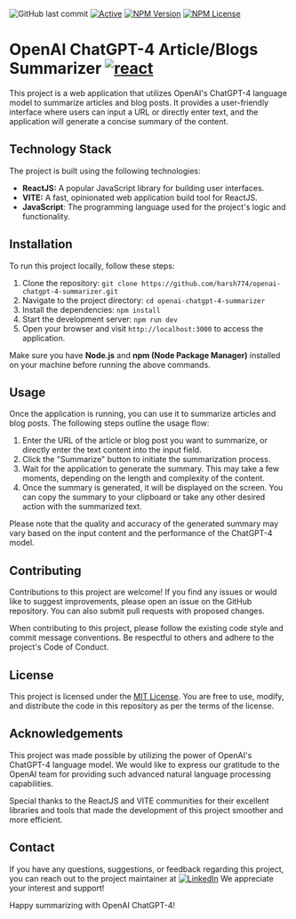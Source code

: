 ![GitHub last commit](https://img.shields.io/github/last-commit/google/skia.svg?style=flat) [![Active](http://img.shields.io/badge/Status-Active-green.svg)](https://tterb.github.io) [![NPM Version](https://img.shields.io/npm/v/npm.svg?style=flat)]() [![NPM License](https://img.shields.io/npm/l/all-contributors.svg?style=flat)](https://github.com/tterb/hyde/blob/master/LICENSE)
# OpenAI ChatGPT-4 Article/Blogs Summarizer <a href='https://6475bd85cecdad48add48b6b--gentle-donut-6e0556.netlify.app/' target="_blank"><img alt='react' src='https://img.shields.io/badge/Live-100000?style=social&logo=react&logoColor=03A6F7&labelColor=000000&color=020202'/></a>

This project is a web application that utilizes OpenAI's ChatGPT-4 language model to summarize articles and blog posts. It provides a user-friendly interface where users can input a URL or directly enter text, and the application will generate a concise summary of the content.

## Technology Stack

The project is built using the following technologies:

- **ReactJS:** A popular JavaScript library for building user interfaces.
- **VITE:** A fast, opinionated web application build tool for ReactJS.
- **JavaScript**: The programming language used for the project's logic and functionality.

## Installation

To run this project locally, follow these steps:

1. Clone the repository: `git clone https://github.com/harsh774/openai-chatgpt-4-summarizer.git`
2. Navigate to the project directory: `cd openai-chatgpt-4-summarizer`
3. Install the dependencies: `npm install`
4. Start the development server: `npm run dev`
5. Open your browser and visit `http://localhost:3000` to access the application.

Make sure you have **Node.js** and **npm (Node Package Manager)** installed on your machine before running the above commands.

## Usage

Once the application is running, you can use it to summarize articles and blog posts. The following steps outline the usage flow:

1. Enter the URL of the article or blog post you want to summarize, or directly enter the text content into the input field.
2. Click the "Summarize" button to initiate the summarization process.
3. Wait for the application to generate the summary. This may take a few moments, depending on the length and complexity of the content.
4. Once the summary is generated, it will be displayed on the screen. You can copy the summary to your clipboard or take any other desired action with the summarized text.

Please note that the quality and accuracy of the generated summary may vary based on the input content and the performance of the ChatGPT-4 model.

## Contributing

Contributions to this project are welcome! If you find any issues or would like to suggest improvements, please open an issue on the GitHub repository. You can also submit pull requests with proposed changes.

When contributing to this project, please follow the existing code style and commit message conventions. Be respectful to others and adhere to the project's Code of Conduct.

## License

This project is licensed under the [MIT License](LICENSE). You are free to use, modify, and distribute the code in this repository as per the terms of the license.

## Acknowledgements

This project was made possible by utilizing the power of OpenAI's ChatGPT-4 language model. We would like to express our gratitude to the OpenAI team for providing such advanced natural language processing capabilities.

Special thanks to the ReactJS and VITE communities for their excellent libraries and tools that made the development of this project smoother and more efficient.

## Contact

If you have any questions, suggestions, or feedback regarding this project, you can reach out to the project maintainer at <a href='https://www.linkedin.com/in/harsh-singh23' target="_blank"><img alt='LinkedIn' src='https://img.shields.io/badge/LinkedIn-100000?style=social&logo=LinkedIn&logoColor=0176FD&labelColor=000000&color=020202'/></a> We appreciate your interest and support!

Happy summarizing with OpenAI ChatGPT-4!
